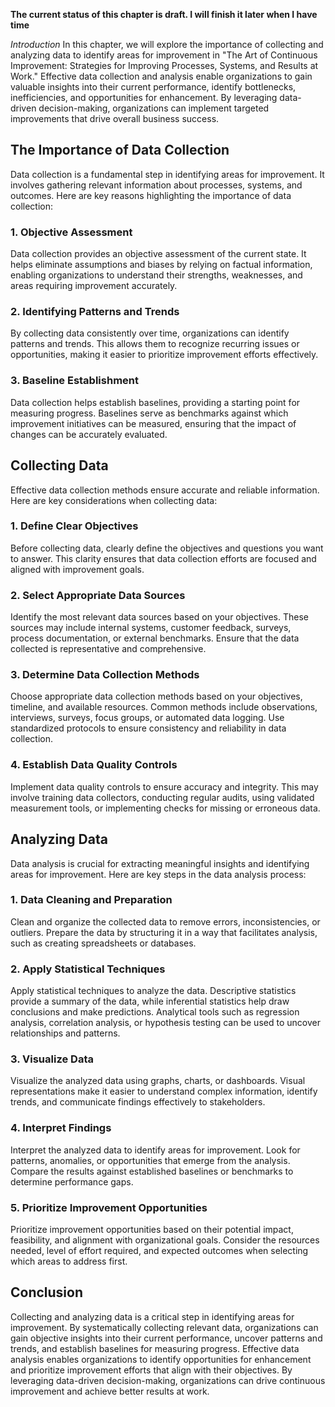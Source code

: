 **The current status of this chapter is draft. I will finish it later when I have time**

*Introduction* In this chapter, we will explore the importance of collecting and analyzing data to identify areas for improvement in "The Art of Continuous Improvement: Strategies for Improving Processes, Systems, and Results at Work." Effective data collection and analysis enable organizations to gain valuable insights into their current performance, identify bottlenecks, inefficiencies, and opportunities for enhancement. By leveraging data-driven decision-making, organizations can implement targeted improvements that drive overall business success.

The Importance of Data Collection
---------------------------------

Data collection is a fundamental step in identifying areas for improvement. It involves gathering relevant information about processes, systems, and outcomes. Here are key reasons highlighting the importance of data collection:

### 1. Objective Assessment

Data collection provides an objective assessment of the current state. It helps eliminate assumptions and biases by relying on factual information, enabling organizations to understand their strengths, weaknesses, and areas requiring improvement accurately.

### 2. Identifying Patterns and Trends

By collecting data consistently over time, organizations can identify patterns and trends. This allows them to recognize recurring issues or opportunities, making it easier to prioritize improvement efforts effectively.

### 3. Baseline Establishment

Data collection helps establish baselines, providing a starting point for measuring progress. Baselines serve as benchmarks against which improvement initiatives can be measured, ensuring that the impact of changes can be accurately evaluated.

Collecting Data
---------------

Effective data collection methods ensure accurate and reliable information. Here are key considerations when collecting data:

### 1. Define Clear Objectives

Before collecting data, clearly define the objectives and questions you want to answer. This clarity ensures that data collection efforts are focused and aligned with improvement goals.

### 2. Select Appropriate Data Sources

Identify the most relevant data sources based on your objectives. These sources may include internal systems, customer feedback, surveys, process documentation, or external benchmarks. Ensure that the data collected is representative and comprehensive.

### 3. Determine Data Collection Methods

Choose appropriate data collection methods based on your objectives, timeline, and available resources. Common methods include observations, interviews, surveys, focus groups, or automated data logging. Use standardized protocols to ensure consistency and reliability in data collection.

### 4. Establish Data Quality Controls

Implement data quality controls to ensure accuracy and integrity. This may involve training data collectors, conducting regular audits, using validated measurement tools, or implementing checks for missing or erroneous data.

Analyzing Data
--------------

Data analysis is crucial for extracting meaningful insights and identifying areas for improvement. Here are key steps in the data analysis process:

### 1. Data Cleaning and Preparation

Clean and organize the collected data to remove errors, inconsistencies, or outliers. Prepare the data by structuring it in a way that facilitates analysis, such as creating spreadsheets or databases.

### 2. Apply Statistical Techniques

Apply statistical techniques to analyze the data. Descriptive statistics provide a summary of the data, while inferential statistics help draw conclusions and make predictions. Analytical tools such as regression analysis, correlation analysis, or hypothesis testing can be used to uncover relationships and patterns.

### 3. Visualize Data

Visualize the analyzed data using graphs, charts, or dashboards. Visual representations make it easier to understand complex information, identify trends, and communicate findings effectively to stakeholders.

### 4. Interpret Findings

Interpret the analyzed data to identify areas for improvement. Look for patterns, anomalies, or opportunities that emerge from the analysis. Compare the results against established baselines or benchmarks to determine performance gaps.

### 5. Prioritize Improvement Opportunities

Prioritize improvement opportunities based on their potential impact, feasibility, and alignment with organizational goals. Consider the resources needed, level of effort required, and expected outcomes when selecting which areas to address first.

Conclusion
----------

Collecting and analyzing data is a critical step in identifying areas for improvement. By systematically collecting relevant data, organizations can gain objective insights into their current performance, uncover patterns and trends, and establish baselines for measuring progress. Effective data analysis enables organizations to identify opportunities for enhancement and prioritize improvement efforts that align with their objectives. By leveraging data-driven decision-making, organizations can drive continuous improvement and achieve better results at work.
